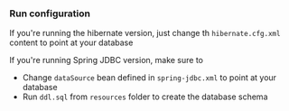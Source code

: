 ### Run configuration

If you're running the hibernate version, just change th `hibernate.cfg.xml` content to point at your database

If you're running Spring JDBC version, make sure to 
* Change `dataSource` bean  defined in `spring-jdbc.xml` to point at your database
* Run `ddl.sql` from `resources` folder to create the database schema